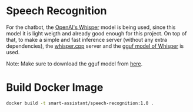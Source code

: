 # Speech Recognition

For the chatbot, the [OpenAI's Whisper](https://github.com/openai/whisper) model is being used, since this model it is light weigth and already good enough for this project. On top of that, to make a simple and fast inference server (without any extra dependencies), the [whisper.cpp](https://github.com/ggerganov/whisper.cpp) server and the [gguf model of Whisper](https://huggingface.co/ggerganov/whisper.cpp/tree/main) is used.

Note: Make sure to download the gguf model from [here](https://huggingface.co/ggerganov/whisper.cpp/tree/main).

# Build Docker Image
```sh
docker build -t smart-assistant/speech-recognition:1.0 .
```